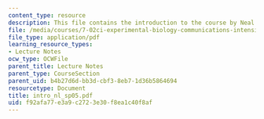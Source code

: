 ```yaml
---
content_type: resource
description: This file contains the introduction to the course by Neal Lerner.
file: /media/courses/7-02ci-experimental-biology-communications-intensive-spring-2005/f92afa77e3a9c2723e30f8ea1c40f8af_intro_nl_sp05.pdf
file_type: application/pdf
learning_resource_types:
- Lecture Notes
ocw_type: OCWFile
parent_title: Lecture Notes
parent_type: CourseSection
parent_uid: b4b27d6d-bb3d-cbf3-8eb7-1d36b5864694
resourcetype: Document
title: intro_nl_sp05.pdf
uid: f92afa77-e3a9-c272-3e30-f8ea1c40f8af
---
```

